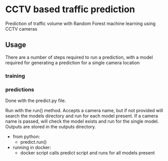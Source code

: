 # CCTV based traffic prediction
Prediction of traffic volume with Random Forest machine learning using CCTV cameras

## Usage
There are a number of steps required to run a prediction, with a model required for generating a prediction for a single camera location

### training


### predictions
Done with the predict.py file.

Run with the run() method. Accepts a camera name, but if not provided will search the models directory and run for each model present. If a camera name is passed, will check the model exists and run for the single model. Outputs are stored in the outputs directory.
* from python: 
  * predict.run()
* running in docker:
  * docker script calls predict script and runs for all models present
